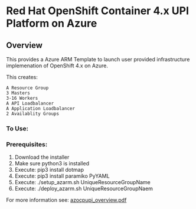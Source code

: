 # Red Hat OpenShift Container 4.x UPI Platform on Azure

## Overview
This provides a Azure ARM Template to launch user provided infrastructure implemenation of OpenShift 4.x on Azure.

This creates:

    A Resource Group
    3 Masters
    3-16 Workers
    A API Loadbalancer
    A Application Loadbalancer
    2 Availablity Groups

### To Use:

### Prerequisites:
1. Download the installer
2. Make sure python3 is installed
3. Execute: pip3 install dotmap
4. Execute: pip3 install paramiko PyYAML
5. Execute: ./setup_azarm.sh UniqueResourceGroupName
6. Execute: ./deploy_azarm.sh UniqueResourceGroupNaem

For more information see:
    [azocpupi_overview.pdf](https://github.com/glennswest/ocpupi4azure/blob/master/doc/azocpupi_overview.pdf)

